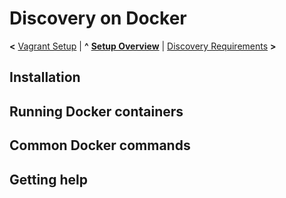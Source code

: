 
# Discovery on Docker

**<** [Vagrant Setup](vagrant.md) | **^** **[Setup Overview](overview.md)** | [Discovery Requirements](requirements.md) **>**

## Installation


## Running Docker containers


## Common Docker commands


## Getting help
